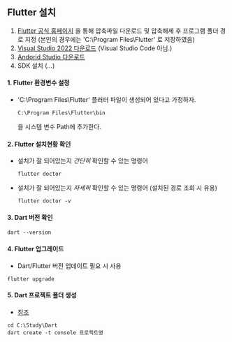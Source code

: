 ## Flutter 설치
  1. [Flutter 공식 홈페이지](https://flutter-ko.dev/get-started/install) 을 통해 압축파일 다운로드 및 압축해제 후 프로그램 폴더 경로 지정 (본인의 경우에는 'C:\Program Files\Flutter' 로 저장하였음)
  2. [Visual Studio 2022 다운로드](https://visualstudio.microsoft.com/ko/vs/community/) (Visual Studio Code 아님.)
  3. [Andorid Studio 다운로드](https://developer.android.com/studio/install)
  4. SDK 설치 (...)


#### 1. Flutter 환경변수 설정
  - 'C:\Program Files\Flutter' 플러터 파일이 생성되어 있다고 가정하자.
    ```
    C:\Program Files\Flutter\bin
    ```
    을 시스템 변수 Path에 추가한다.


#### 2. Flutter 설치현황 확인
  - 설치가 잘 되어있는지 *간단히*  확인할 수 있는 명령어
    ```
    flutter doctor
    ```
  - 설치가 잘 되어있는지 *자세히*  확인할 수 있는 명령어 (설치된 경로 조회 시 유용)
    ```
    flutter doctor -v
    ```

#### 3. Dart 버전 확인
  ```
  dart --version
  ```

#### 4. Flutter 업그레이드 
  - Dart/Flutter 버전 업데이트 필요 시 사용
  ```
  flutter upgrade
  ```
  
 #### 5. Dart 프로젝트 폴더 생성
  - [참조](https://dart.dev/tutorials/server/get-started#3-create-a-small-app)
  ```
  cd C:\Study\Dart
  dart create -t console 프로젝트명
  ```
